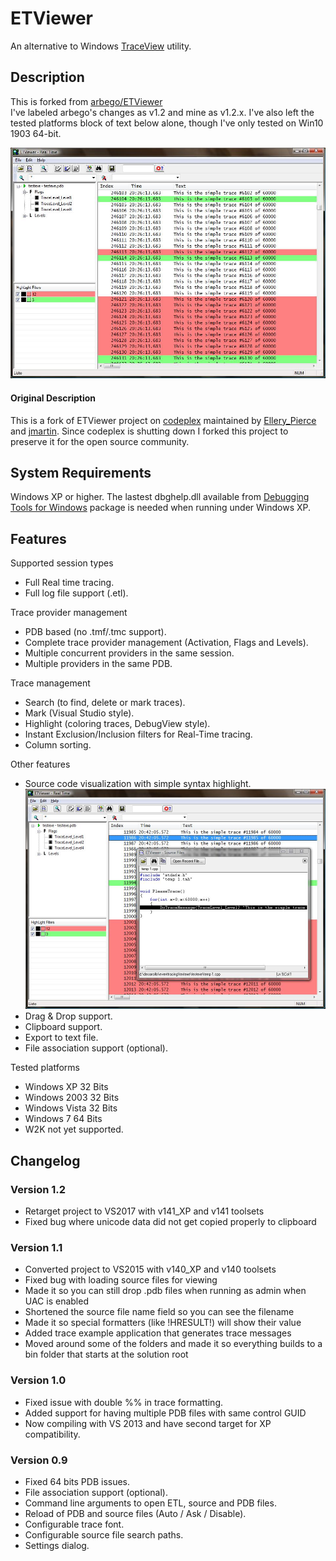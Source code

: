 # ETViewer
An alternative to Windows [TraceView](https://docs.microsoft.com/en-us/windows-hardware/drivers/devtest/traceview) utility.

## Description
This is forked from [arbego/ETViewer](https://github.com/arbego/ETViewer)  
I've labeled arbego's changes as v1.2 and mine as v1.2.x.  I've also left the tested platforms block of text below alone, though I've only tested on Win10 1903 64-bit.

![ETViewer screenshot](docs/Home_HighlightSample.jpg)

#### Original Description
This is a fork of ETViewer project on [codeplex](https://etviewer.codeplex.com) maintained by [Ellery_Pierce](https://www.codeplex.com/site/users/view/Ellery_Pierce)
 and [jmartin](https://www.codeplex.com/site/users/view/jmartin).  Since codeplex is shutting down I forked
this project to preserve it for the open source community.

## System Requirements
Windows XP or higher.
The lastest dbghelp.dll available from [Debugging Tools for Windows](https://docs.microsoft.com/en-us/windows-hardware/drivers/debugger/)
package is needed when running under Windows XP.

## Features

Supported session types
* Full Real time tracing.
* Full log file support (.etl).

Trace provider management
* PDB based (no .tmf/.tmc support).
* Complete trace provider management (Activation, Flags and Levels).
* Multiple concurrent providers in the same session.
* Multiple providers in the same PDB.

Trace management
* Search (to find, delete or mark traces).
* Mark (Visual Studio style).
* Highlight (coloring traces, DebugView style).
* Instant Exclusion/Inclusion filters for Real-Time tracing.
* Column sorting.

Other features
* Source code visualization with simple syntax highlight.
![ETViewer source display](docs/Home_SourceSample.jpg)
* Drag & Drop support.
* Clipboard support.
* Export to text file.
* File association support (optional).

Tested platforms
* Windows XP 32 Bits
* Windows 2003 32 Bits
* Windows Vista 32 Bits
* Windows 7 64 Bits
* W2K not yet supported.

## Changelog

### Version 1.2
* Retarget project to VS2017 with v141_XP and v141 toolsets
* Fixed bug where unicode data did not get copied properly to clipboard

### Version 1.1

* Converted project to VS2015 with v140_XP and v140 toolsets
* Fixed bug with loading source files for viewing
* Made it so you can still drop .pdb files when running as admin when UAC is enabled
* Shortened the source file name field so you can see the filename
* Made it so special formatters (like !HRESULT!) will show their value
* Added trace example application that generates trace messages
* Moved around some of the folders and made it so everything builds to a bin folder that starts at the solution root

### Version 1.0

* Fixed issue with double %% in trace formatting.
* Added support for having multiple PDB files with same control GUID
* Now compiling with VS 2013 and have second target for XP compatibility.

### Version 0.9

* Fixed 64 bits PDB issues.
* File association support (optional).
* Command line arguments to open ETL, source and PDB files.
* Reload of PDB and source files (Auto / Ask / Disable).
* Configurable trace font.
* Configurable source file search paths.
* Settings dialog.
